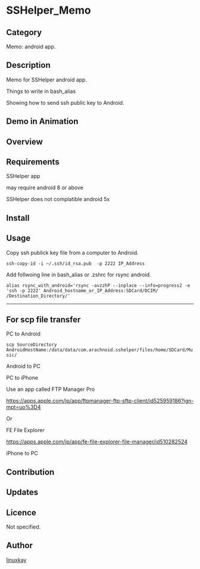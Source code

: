 # SSHelper_Memo

## Category

Memo: android app.

## Description

Memo for SSHelper android app.

Things to write in bash_alias

Showing how to send ssh public key to Android.

## Demo in Animation

## Overview

## Requirements

SSHelper app

may require android 8 or above

SSHelper does not complatible android 5x

## Install

## Usage

Copy ssh publick key file from a computer to Android.

`ssh-copy-id -i ~/.ssh/id_rsa.pub  -p 2222 IP_Address`

Add follwoing line in bash_alias or .zshrc for rsync android.

`alias rsync_with_android='rsync -avzzhP --inplace --info=progress2 -e 'ssh -p 2222' Android_hostname_or_IP_Address:SDCard/DCIM/ /Destination_Directory/'`

<hr>

## For scp file transfer

PC to Android

`scp SourceDirectory AndroidHostName:/data/data/com.arachnoid.sshelper/files/home/SDCard/Music/`

Android to PC

PC to iPhone

Use an app called FTP Manager Pro

https://apps.apple.com/jp/app/ftpmanager-ftp-sftp-client/id525959186?ign-mpt=uo%3D4

Or

FE File Explorer

https://apps.apple.com/jp/app/fe-file-explorer-file-manager/id510282524

iPhone to PC

## Contribution

## Updates

## Licence
Not specified.

## Author

[linuxkay](https://github.com/linuxkay)
